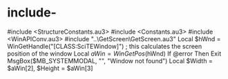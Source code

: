 # include-
#include &lt;StructureConstants.au3> #include &lt;Constants.au3> #include &lt;WinAPIConv.au3> #include "..\GetScreen\GetScreen.au3"  Local $hWnd = WinGetHandle("[CLASS:SciTEWindow]")  ; this calculates the screen position of the window Local $aWin = WinGetPos($hWnd) If @error Then Exit MsgBox($MB_SYSTEMMODAL, "", "Window not found") Local $Width = $aWin[2], $Height = $aWin[3]
